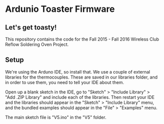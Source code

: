 # Ardunio Toaster Firmware

## Let's get toasty!

This repository contains the code for the Fall 2015 - Fall 2016 Wireless Club Reflow Soldering Oven Project.

## Setup 

We're using the Arduno IDE, so install that. We use a couple of external libraries for the thermocouples. These are saved in our libraries folder, and in order to use them, you need to tell your IDE about them.

Open up a blank sketch in the IDE, go to "Sketch" > "Include Library" > "Add .ZIP Library" and include each of the libraries. Then restart your IDE and the libraries should appear in the "Sketch" > "Include Library" menu, and the bundled examples should appear in the "File" > "Examples" menu.

The main sketch file is "V5.ino" in the "V5" folder.
